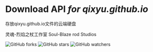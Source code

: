 # Download API *for qixyu.github.io*

存放qixyu.github.io文件的云端硬盘

灵魂-烈焰之杖工作室 Soul-Blaze rod Studios

![GitHub forks](https://img.shields.io/github/forks/qixyu/download?style=social)    ![GitHub stars](https://img.shields.io/github/stars/qixyu/download?style=social)    ![GitHub watchers](https://img.shields.io/github/watchers/qixyu/download?style=social)
